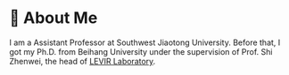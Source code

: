 # 👋 About Me
I am a Assistant Professor at Southwest Jiaotong University. Before that, I got my Ph.D. from Beihang University under the supervision of Prof. Shi Zhenwei, the head of [LEVIR Laboratory](https://levir.buaa.edu.cn/).